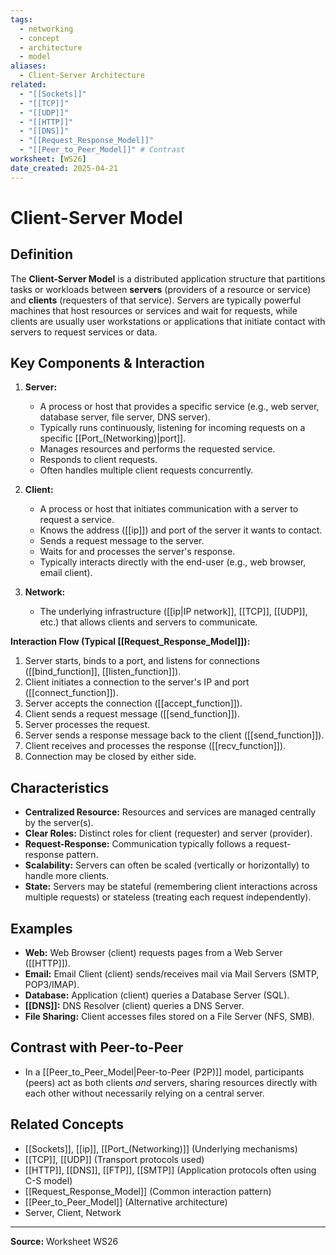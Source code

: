 ```yaml
---
tags:
  - networking
  - concept
  - architecture
  - model
aliases:
  - Client-Server Architecture
related:
  - "[[Sockets]]"
  - "[[TCP]]"
  - "[[UDP]]"
  - "[[HTTP]]"
  - "[[DNS]]"
  - "[[Request_Response_Model]]"
  - "[[Peer_to_Peer_Model]]" # Contrast
worksheet: [WS26]
date_created: 2025-04-21
---
```

# Client-Server Model

## Definition

The **Client-Server Model** is a distributed application structure that partitions tasks or workloads between **servers** (providers of a resource or service) and **clients** (requesters of that service). Servers are typically powerful machines that host resources or services and wait for requests, while clients are usually user workstations or applications that initiate contact with servers to request services or data.

## Key Components & Interaction

1.  **Server:**
    -   A process or host that provides a specific service (e.g., web server, database server, file server, DNS server).
    -   Typically runs continuously, listening for incoming requests on a specific [[Port_(Networking)|port]].
    -   Manages resources and performs the requested service.
    -   Responds to client requests.
    -   Often handles multiple client requests concurrently.

2.  **Client:**
    -   A process or host that initiates communication with a server to request a service.
    -   Knows the address ([[ip]]) and port of the server it wants to contact.
    -   Sends a request message to the server.
    -   Waits for and processes the server's response.
    -   Typically interacts directly with the end-user (e.g., web browser, email client).

3.  **Network:**
    -   The underlying infrastructure ([[ip|IP network]], [[TCP]], [[UDP]], etc.) that allows clients and servers to communicate.

**Interaction Flow (Typical [[Request_Response_Model]]):**
1.  Server starts, binds to a port, and listens for connections ([[bind_function]], [[listen_function]]).
2.  Client initiates a connection to the server's IP and port ([[connect_function]]).
3.  Server accepts the connection ([[accept_function]]).
4.  Client sends a request message ([[send_function]]).
5.  Server processes the request.
6.  Server sends a response message back to the client ([[send_function]]).
7.  Client receives and processes the response ([[recv_function]]).
8.  Connection may be closed by either side.

## Characteristics

- **Centralized Resource:** Resources and services are managed centrally by the server(s).
- **Clear Roles:** Distinct roles for client (requester) and server (provider).
- **Request-Response:** Communication typically follows a request-response pattern.
- **Scalability:** Servers can often be scaled (vertically or horizontally) to handle more clients.
- **State:** Servers may be stateful (remembering client interactions across multiple requests) or stateless (treating each request independently).

## Examples

- **Web:** Web Browser (client) requests pages from a Web Server ([[HTTP]]).
- **Email:** Email Client (client) sends/receives mail via Mail Servers (SMTP, POP3/IMAP).
- **Database:** Application (client) queries a Database Server (SQL).
- **[[DNS]]:** DNS Resolver (client) queries a DNS Server.
- **File Sharing:** Client accesses files stored on a File Server (NFS, SMB).

## Contrast with Peer-to-Peer

- In a [[Peer_to_Peer_Model|Peer-to-Peer (P2P)]] model, participants (peers) act as both clients *and* servers, sharing resources directly with each other without necessarily relying on a central server.

## Related Concepts
- [[Sockets]], [[ip]], [[Port_(Networking)]] (Underlying mechanisms)
- [[TCP]], [[UDP]] (Transport protocols used)
- [[HTTP]], [[DNS]], [[FTP]], [[SMTP]] (Application protocols often using C-S model)
- [[Request_Response_Model]] (Common interaction pattern)
- [[Peer_to_Peer_Model]] (Alternative architecture)
- Server, Client, Network

---
**Source:** Worksheet WS26
